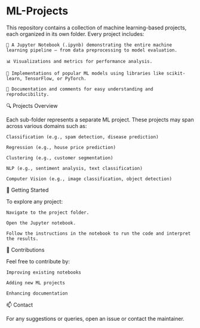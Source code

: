 # ML-Projects
This repository contains a collection of machine learning-based projects, each organized in its own folder. Every project includes:

    📁 A Jupyter Notebook (.ipynb) demonstrating the entire machine learning pipeline — from data preprocessing to model evaluation.

    📊 Visualizations and metrics for performance analysis.

    🧠 Implementations of popular ML models using libraries like scikit-learn, TensorFlow, or PyTorch.

    📄 Documentation and comments for easy understanding and reproducibility.

🔍 Projects Overview

Each sub-folder represents a separate ML project. These projects may span across various domains such as:

    Classification (e.g., spam detection, disease prediction)

    Regression (e.g., house price prediction)

    Clustering (e.g., customer segmentation)

    NLP (e.g., sentiment analysis, text classification)

    Computer Vision (e.g., image classification, object detection)

📌 Getting Started

To explore any project:

    Navigate to the project folder.

    Open the Jupyter notebook.

    Follow the instructions in the notebook to run the code and interpret the results.
    
🚀 Contributions

Feel free to contribute by:

    Improving existing notebooks

    Adding new ML projects

    Enhancing documentation

📫 Contact

For any suggestions or queries, open an issue or contact the maintainer.
